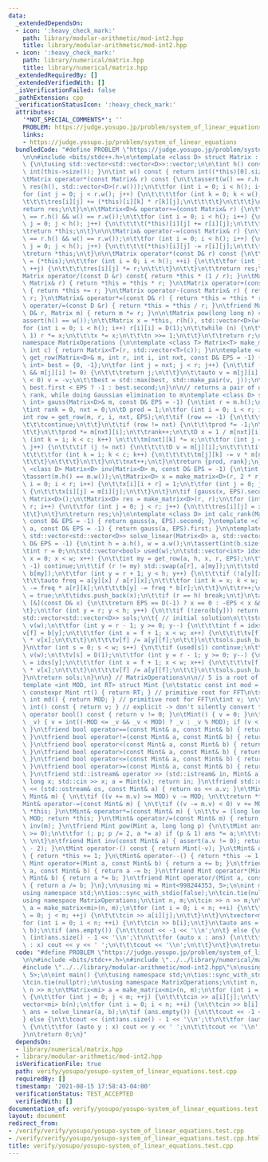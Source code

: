 ```yaml
---
data:
  _extendedDependsOn:
  - icon: ':heavy_check_mark:'
    path: library/modular-arithmetic/mod-int2.hpp
    title: library/modular-arithmetic/mod-int2.hpp
  - icon: ':heavy_check_mark:'
    path: library/numerical/matrix.hpp
    title: library/numerical/matrix.hpp
  _extendedRequiredBy: []
  _extendedVerifiedWith: []
  _isVerificationFailed: false
  _pathExtension: cpp
  _verificationStatusIcon: ':heavy_check_mark:'
  attributes:
    '*NOT_SPECIAL_COMMENTS*': ''
    PROBLEM: https://judge.yosupo.jp/problem/system_of_linear_equations
    links:
    - https://judge.yosupo.jp/problem/system_of_linear_equations
  bundledCode: "#define PROBLEM \"https://judge.yosupo.jp/problem/system_of_linear_equations\"\
    \n\n#include <bits/stdc++.h>\n\ntemplate <class D> struct Matrix : std::vector<std::vector<D>>\
    \ {\n\tusing std::vector<std::vector<D>>::vector;\n\n\tint h() const { return\
    \ int(this->size()); }\n\tint w() const { return int((*this)[0].size()); }\n\n\
    \tMatrix operator*(const Matrix& r) const {\n\t\tassert(w() == r.h());\n\t\tMatrix\
    \ res(h(), std::vector<D>(r.w()));\n\t\tfor (int i = 0; i < h(); i++) {\n\t\t\t\
    for (int j = 0; j < r.w(); j++) {\n\t\t\t\tfor (int k = 0; k < w(); k++) {\n\t\
    \t\t\t\tres[i][j] += (*this)[i][k] * r[k][j];\n\t\t\t\t}\n\t\t\t}\n\t\t}\n\t\t\
    return res;\n\t}\n\n\tMatrix<D>& operator+=(const Matrix& r) {\n\t\tassert(h()\
    \ == r.h() && w() == r.w());\n\t\tfor (int i = 0; i < h(); i++) {\n\t\t\tfor (int\
    \ j = 0; j < h(); j++) {\n\t\t\t\t(*this)[i][j] += r[i][j];\n\t\t\t}\n\t\t}\n\t\
    \treturn *this;\n\t}\n\n\tMatrix& operator-=(const Matrix& r) {\n\t\tassert(h()\
    \ == r.h() && w() == r.w());\n\t\tfor (int i = 0; i < h(); i++) {\n\t\t\tfor (int\
    \ j = 0; j < h(); j++) {\n\t\t\t\t(*this)[i][j] -= r[i][j];\n\t\t\t}\n\t\t}\n\t\
    \treturn *this;\n\t}\n\n\tMatrix operator*(const D& r) const {\n\t\tMatrix res\
    \ = (*this);\n\t\tfor (int i = 0; i < h(); ++i) {\n\t\t\tfor (int j = 0; j < w();\
    \ ++j) {\n\t\t\t\tres[i][j] *= r;\n\t\t\t}\n\t\t}\n\t\treturn res;\n\t}\n\n\t\
    Matrix operator/(const D &r) const{ return *this * (1 / r); }\n\tMatrix& operator*=(const\
    \ Matrix& r) { return *this = *this * r; }\n\tMatrix operator+(const Matrix& r)\
    \ { return *this += r; }\n\tMatrix operator-(const Matrix& r) { return *this -=\
    \ r; }\n\tMatrix& operator*=(const D& r) { return *this = *this * r; }\n\tMatrix&\
    \ operator/=(const D &r) { return *this = *this / r; }\n\tfriend Matrix operator*(const\
    \ D& r, Matrix m) { return m *= r; }\n\n\tMatrix pow(long long n) const {\n\t\t\
    assert(h() == w());\n\t\tMatrix x = *this, r(h(), std::vector<D>(w()));\n\t\t\
    for (int i = 0; i < h(); i++) r[i][i] = D(1);\n\t\twhile (n) {\n\t\t\tif (n &\
    \ 1) r *= x;\n\t\t\tx *= x;\n\t\t\tn >>= 1;\n\t\t}\n\t\treturn r;\n\t}\n};\n\n\
    namespace MatrixOperations {\n\ntemplate <class T> Matrix<T> make_matrix(int r,\
    \ int c) { return Matrix<T>(r, std::vector<T>(c)); }\n\ntemplate <class D> int\
    \ get_row(Matrix<D>& m, int r, int i, int nxt, const D& EPS = -1) {\n\tstd::pair<D,\
    \ int> best = {0, -1};\n\tfor (int j = nxt; j < r; j++) {\n\t\tif (EPS == D(-1)\
    \ && m[j][i] != 0) {\n\t\t\treturn j;\n\t\t}\n\t\tauto v = m[j][i];\n\t\tif (v\
    \ < 0) v = -v;\n\t\tbest = std::max(best, std::make_pair(v, j));\n\t}\n\treturn\
    \ best.first < EPS ? -1 : best.second;\n}\n\n// returns a pair of determinant,\
    \ rank, while doing Gaussian elimination to m\ntemplate <class D> std::pair<D,\
    \ int> gauss(Matrix<D>& m, const D& EPS = -1) {\n\tint r = m.h();\n\tint c = m.w();\n\
    \tint rank = 0, nxt = 0;\n\tD prod = 1;\n\tfor (int i = 0; i < r; i++) {\n\t\t\
    int row = get_row(m, r, i, nxt, EPS);\n\t\tif (row == -1) {\n\t\t\tprod = 0;\n\
    \t\t\tcontinue;\n\t\t}\n\t\tif (row != nxt) {\n\t\t\tprod *= -1;\n\t\t\tm[row].swap(m[nxt]);\n\
    \t\t}\n\t\tprod *= m[nxt][i];\n\t\trank++;\n\t\tD x = 1 / m[nxt][i];\n\t\tfor\
    \ (int k = i; k < c; k++) \n\t\t\tm[nxt][k] *= x;\n\t\tfor (int j = 0; j < r;\
    \ j++) {\n\t\t\tif (j != nxt) {\n\t\t\t\tD v = m[j][i];\n\t\t\t\tif (v == 0) continue;\n\
    \t\t\t\tfor (int k = i; k < c; k++) {\n\t\t\t\t\tm[j][k] -= v * m[nxt][k];\n\t\
    \t\t\t}\n\t\t\t}\n\t\t}\n\t\tnxt++;\n\t}\n\treturn {prod, rank};\n}\n\ntemplate\
    \ <class D> Matrix<D> inv(Matrix<D> m, const D& EPS = -1) {\n\tint r = m.h();\n\
    \tassert(m.h() == m.w());\n\tMatrix<D> x = make_matrix<D>(r, 2 * r);\n\tfor (int\
    \ i = 0; i < r; i++) {\n\t\tx[i][i + r] = 1;\n\t\tfor (int j = 0; j < r; j++)\
    \ {\n\t\t\tx[i][j] = m[i][j];\n\t\t}\n\t}\n\tif (gauss(x, EPS).second != r) return\
    \ Matrix<D>();\n\tMatrix<D> res = make_matrix<D>(r, r);\n\tfor (int i = 0; i <\
    \ r; i++) {\n\t\tfor (int j = 0; j < r; j++) {\n\t\t\tres[i][j] = x[i][j + r];\n\
    \t\t}\n\t}\n\treturn res;\n}\n\ntemplate <class D> int calc_rank(Matrix<D> a,\
    \ const D& EPS = -1) { return gauss(a, EPS).second; }\ntemplate <class D> D calc_det(Matrix<D>\
    \ a, const D& EPS = -1) { return gauss(a, EPS).first; }\n\ntemplate <class D>\
    \ std::vector<std::vector<D>> solve_linear(Matrix<D> a, std::vector<D> b, const\
    \ D& EPS = -1) {\n\tint h = a.h(), w = a.w();\n\tassert(int(b.size()) == h);\n\
    \tint r = 0;\n\tstd::vector<bool> used(w);\n\tstd::vector<int> idxs;\n\tfor (int\
    \ x = 0; x < w; x++) {\n\t\tint my = get_row(a, h, x, r, EPS);\n\t\tif (my ==\
    \ -1) continue;\n\t\tif (r != my) std::swap(a[r], a[my]);\n\t\tstd::swap(b[r],\
    \ b[my]);\n\t\tfor (int y = r + 1; y < h; y++) {\n\t\t\tif (!a[y][x]) continue;\n\
    \t\t\tauto freq = a[y][x] / a[r][x];\n\t\t\tfor (int k = x; k < w; k++) a[y][k]\
    \ -= freq * a[r][k];\n\t\t\tb[y] -= freq * b[r];\n\t\t}\n\t\tr++;\n\t\tused[x]\
    \ = true;\n\t\tidxs.push_back(x);\n\t\tif (r == h) break;\n\t}\n\tauto zero =\
    \ [&](const D& x) {\n\t\treturn EPS == D(-1) ? x == 0 : -EPS < x && x < EPS;\n\
    \t};\n\tfor (int y = r; y < h; y++) {\n\t\tif (!zero(b[y])) return {};\n\t}\n\t\
    std::vector<std::vector<D>> sols;\n\t{ // initial solution\n\t\tstd::vector<D>\
    \ v(w);\n\t\tfor (int y = r - 1; y >= 0; y--) {\n\t\t\tint f = idxs[y];\n\t\t\t\
    v[f] = b[y];\n\t\t\tfor (int x = f + 1; x < w; x++) {\n\t\t\t\tv[f] -= a[y][x]\
    \ * v[x];\n\t\t\t}\n\t\t\tv[f] /= a[y][f];\n\t\t}\n\t\tsols.push_back(v);\n\t\
    }\n\tfor (int s = 0; s < w; s++) {\n\t\tif (used[s]) continue;\n\t\tstd::vector<D>\
    \ v(w);\n\t\tv[s] = D(1);\n\t\tfor (int y = r - 1; y >= 0; y--) {\n\t\t\tint f\
    \ = idxs[y];\n\t\t\tfor (int x = f + 1; x < w; x++) {\n\t\t\t\tv[f] -= a[y][x]\
    \ * v[x];\n\t\t\t}\n\t\t\tv[f] /= a[y][f];\n\t\t}\n\t\tsols.push_back(v);\n\t\
    }\n\treturn sols;\n}\n\n} // MatrixOperations\n\n// 5 is a root of both mods\n\
    template <int MOD, int RT> struct Mint {\n\tstatic const int mod = MOD;\n\tstatic\
    \ constexpr Mint rt() { return RT; } // primitive root for FFT\n\tstatic constexpr\
    \ int md() { return MOD; } // primitive root for FFT\n\tint v; \n\texplicit operator\
    \ int() const { return v; } // explicit -> don't silently convert to int\n\texplicit\
    \ operator bool() const { return v != 0; }\n\tMint() { v = 0; }\n\tMint(long long\
    \ _v) { v = int((-MOD <= _v && _v < MOD) ? _v : _v % MOD); if (v < 0) v += MOD;\
    \ }\n\tfriend bool operator==(const Mint& a, const Mint& b) { return a.v == b.v;\
    \ }\n\tfriend bool operator!=(const Mint& a, const Mint& b) { return !(a == b);\
    \ }\n\tfriend bool operator<(const Mint& a, const Mint& b) { return a.v < b.v;\
    \ }\n\tfriend bool operator>(const Mint& a, const Mint& b) { return a.v > b.v;\
    \ }\n\tfriend bool operator<=(const Mint& a, const Mint& b) { return a.v <= b.v;\
    \ }\n\tfriend bool operator>=(const Mint& a, const Mint& b) { return a.v >= b.v;\
    \ }\n\tfriend std::istream& operator >> (std::istream& in, Mint& a) { \n\t\tlong\
    \ long x; std::cin >> x; a = Mint(x); return in; }\n\tfriend std::ostream& operator\
    \ << (std::ostream& os, const Mint& a) { return os << a.v; }\n\tMint& operator+=(const\
    \ Mint& m) { \n\t\tif ((v += m.v) >= MOD) v -= MOD; \n\t\treturn *this; }\n\t\
    Mint& operator-=(const Mint& m) { \n\t\tif ((v -= m.v) < 0) v += MOD; \n\t\treturn\
    \ *this; }\n\tMint& operator*=(const Mint& m) { \n\t\tv = (long long)v * m.v %\
    \ MOD; return *this; }\n\tMint& operator/=(const Mint& m) { return (*this) *=\
    \ inv(m); }\n\tfriend Mint pow(Mint a, long long p) {\n\t\tMint ans = 1; assert(p\
    \ >= 0);\n\t\tfor (; p; p /= 2, a *= a) if (p & 1) ans *= a;\n\t\treturn ans;\
    \ \n\t}\n\tfriend Mint inv(const Mint& a) { assert(a.v != 0); return pow(a, MOD\
    \ - 2); }\n\tMint operator-() const { return Mint(-v); }\n\tMint& operator++()\
    \ { return *this += 1; }\n\tMint& operator--() { return *this -= 1; }\n\tfriend\
    \ Mint operator+(Mint a, const Mint& b) { return a += b; }\n\tfriend Mint operator-(Mint\
    \ a, const Mint& b) { return a -= b; }\n\tfriend Mint operator*(Mint a, const\
    \ Mint& b) { return a *= b; }\n\tfriend Mint operator/(Mint a, const Mint& b)\
    \ { return a /= b; }\n};\n\nusing mi = Mint<998244353, 5>;\n\nint main() {\n\t\
    using namespace std;\n\tios::sync_with_stdio(false);\n\tcin.tie(nullptr);\n\t\
    using namespace MatrixOperations;\n\tint n, m;\n\tcin >> n >> m;\n\tMatrix<mi>\
    \ a = make_matrix<mi>(n, m);\n\tfor (int i = 0; i < n; ++i) {\n\t\tfor (int j\
    \ = 0; j < m; ++j) {\n\t\t\tcin >> a[i][j];\n\t\t}\n\t}\n\tvector<mi> b(n);\n\t\
    for (int i = 0; i < n; ++i) {\n\t\tcin >> b[i];\n\t}\n\tauto ans = solve_linear(a,\
    \ b);\n\tif (ans.empty()) {\n\t\tcout << -1 << '\\n';\n\t} else {\n\t\tcout <<\
    \ (int)ans.size() - 1 << '\\n';\t\n\t\tfor (auto x : ans) {\n\t\t\tfor (auto y\
    \ : x) cout << y << ' ';\n\t\t\tcout << '\\n';\n\t\t}\n\t}\n\treturn 0;\n}\n"
  code: "#define PROBLEM \"https://judge.yosupo.jp/problem/system_of_linear_equations\"\
    \n\n#include <bits/stdc++.h>\n#include \"../../library/numerical/matrix.hpp\"\n\
    #include \"../../library/modular-arithmetic/mod-int2.hpp\"\n\nusing mi = Mint<998244353,\
    \ 5>;\n\nint main() {\n\tusing namespace std;\n\tios::sync_with_stdio(false);\n\
    \tcin.tie(nullptr);\n\tusing namespace MatrixOperations;\n\tint n, m;\n\tcin >>\
    \ n >> m;\n\tMatrix<mi> a = make_matrix<mi>(n, m);\n\tfor (int i = 0; i < n; ++i)\
    \ {\n\t\tfor (int j = 0; j < m; ++j) {\n\t\t\tcin >> a[i][j];\n\t\t}\n\t}\n\t\
    vector<mi> b(n);\n\tfor (int i = 0; i < n; ++i) {\n\t\tcin >> b[i];\n\t}\n\tauto\
    \ ans = solve_linear(a, b);\n\tif (ans.empty()) {\n\t\tcout << -1 << '\\n';\n\t\
    } else {\n\t\tcout << (int)ans.size() - 1 << '\\n';\t\n\t\tfor (auto x : ans)\
    \ {\n\t\t\tfor (auto y : x) cout << y << ' ';\n\t\t\tcout << '\\n';\n\t\t}\n\t\
    }\n\treturn 0;\n}"
  dependsOn:
  - library/numerical/matrix.hpp
  - library/modular-arithmetic/mod-int2.hpp
  isVerificationFile: true
  path: verify/yosupo/yosupo-system_of_linear_equations.test.cpp
  requiredBy: []
  timestamp: '2021-08-15 17:58:43-04:00'
  verificationStatus: TEST_ACCEPTED
  verifiedWith: []
documentation_of: verify/yosupo/yosupo-system_of_linear_equations.test.cpp
layout: document
redirect_from:
- /verify/verify/yosupo/yosupo-system_of_linear_equations.test.cpp
- /verify/verify/yosupo/yosupo-system_of_linear_equations.test.cpp.html
title: verify/yosupo/yosupo-system_of_linear_equations.test.cpp
---
```

